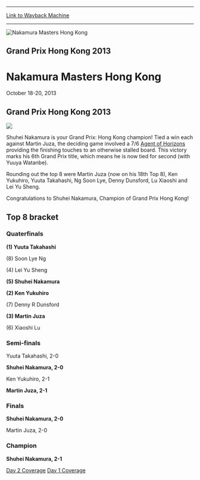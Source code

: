 
---
[Link to Wayback Machine](https://web.archive.org/web/20160228033023/http://magic.wizards.com/en/events/coverage/gphk13)

[_metadata_:description]:- "Grand Prix Hong Kong 2013"
[_metadata_:generator]:- "Drupal 7 (http://drupal.org)"
[_metadata_:node]:- "457321"
[_metadata_:source]:- "div-block-system-main"
[_metadata_:title]:- "Nakamura Masters Hong Kong"
[_metadata_:wayback_capture_timestamp]:- "2016-02-28 03:30:23"
[_metadata_:wayback_raw_url]:- "https://web.archive.org/web/20160228033023id_/http://magic.wizards.com/en/events/coverage/gphk13"
[_metadata_:wayback_url]:- "http://magic.wizards.com/en/events/coverage/gphk13"
---







![Nakamura Masters Hong Kong](https://media.magic.wizards.com/images/banner/large_1_4.jpg)





Grand Prix Hong Kong 2013
-------------------------


Nakamura Masters Hong Kong
==========================




October 18-20, 2013












Grand Prix Hong Kong 2013
-------------------------


![](https://media.magic.wizards.com/image_legacy_migration//mtg/images/daily/events/gphk13/trophy.jpg)


Shuhei Nakamura is your Grand Prix: Hong Kong champion! Tied a win each against Martin Juza, the deciding game involved a 7/6 [Agent of Horizons](http://gatherer.wizards.com/Pages/Card/Details.aspx?name=Agent+of+Horizons) providing the finishing touches to an otherwise stalled board. This victory marks his 6th Grand Prix title, which means he is now tied for second (with Yuuya Watanbe).


Rounding out the top 8 were Martin Juza (now on his 18th Top 8), Ken Yukuhiro, Yuuta Takahashi, Ng Soon Lye, Denny Dunsford, Lu Xiaoshi and Lei Yu Sheng.


Congratulations to Shuhei Nakamura, Champion of Grand Prix Hong Kong!


Top 8 bracket
-------------






### Quaterfinals





**(1) Yuuta Takahashi**




(8) Soon Lye Ng






(4) Lei Yu Sheng




**(5) Shuhei Nakamura**






**(2) Ken Yukuhiro**




(7) Denny R Dunsford






**(3) Martin Juza**




(6) Xiaoshi Lu







### Semi-finals





Yuuta Takahashi, 2-0




**Shuhei Nakamura, 2-0**






Ken Yukuhiro, 2-1




**Martin Juza, 2-1**







### Finals





**Shuhei Nakamura, 2-0**




Martin Juza, 2-0







### Champion





**Shuhei Nakamura, 2-1**










[Day 2 Coverage](/en/articles/archive/event-coverage/grand-prix-hong-kong-2013-day-2-coverage-2013-10-20)   [Day 1 Coverage](/en/articles/archive/event-coverage/grand-prix-hong-kong-2013-day-1-coverage-2013-10-19) 

  

 

